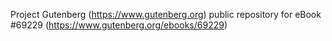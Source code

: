 Project Gutenberg (https://www.gutenberg.org) public repository for
eBook #69229 (https://www.gutenberg.org/ebooks/69229)
